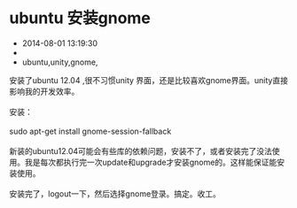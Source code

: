 # ubuntu 安装gnome
- 2014-08-01 13:19:30
- 
- ubuntu,unity,gnome,

安装了ubuntu 12.04 ,很不习惯unity 界面，还是比较喜欢gnome界面。unity直接影响我的开发效率。<br /><br />安装：<br /><br />sudo apt-get install gnome-session-fallback<br /><br />新装的ubuntu12.04可能会有些库的依赖问题，安装不了，或者安装完了没法使用。我是每次都执行完一次update和upgrade才安装gnome的。这样能保证能安装使用。<br /><br />安装完了，logout一下，然后选择gnome登录。搞定。收工。